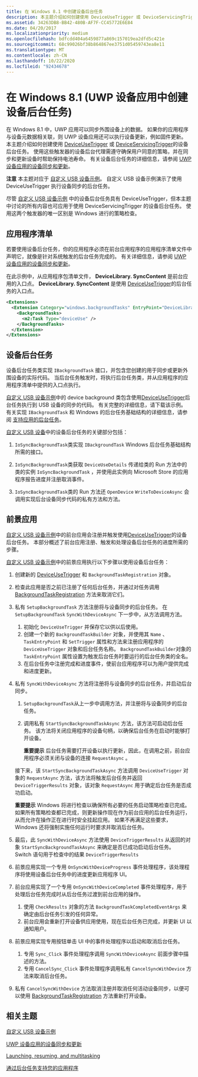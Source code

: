```yaml
---
title: 在 Windows 8.1 中创建设备后台任务
description: 本主题介绍如何创建使用 DeviceUseTrigger 或 DeviceServicingTrigger 的设备后台任务。
ms.assetid: 34263DB8-BB42-480B-AF7F-CC45772E6E84
ms.date: 04/20/2017
ms.localizationpriority: medium
ms.openlocfilehash: bdfcdd404a6459877a869c157019ea2dfd5c421e
ms.sourcegitcommit: 68c99026bf38b864867ee3751d05459743ea8e11
ms.translationtype: MT
ms.contentlocale: zh-CN
ms.lasthandoff: 10/22/2020
ms.locfileid: "92434678"
---
```

# <a name="creating-a-device-background-task-in-windows-81-uwp-device-apps"></a>在 Windows 8.1 (UWP 设备应用中创建设备后台任务) 


在 Windows 8.1 中，UWP 应用可以同步外围设备上的数据。 如果你的应用程序与设备元数据相关联，则 UWP 设备应用还可以执行设备更新，例如固件更新。 本主题介绍如何创建使用 [DeviceUseTrigger](/uwp/api/Windows.ApplicationModel.Background.DeviceUseTrigger) 或 [DeviceServicingTrigger](/uwp/api/Windows.ApplicationModel.Background.DeviceServicingTrigger)的设备后台任务。 使用这些触发器的设备后台代理需遵守确保用户同意的策略，并在同步和更新设备时帮助保持电池寿命。 有关设备后台任务的详细信息，请参阅 [UWP 设备应用的设备同步和更新](device-sync-and-update-for-uwp-device-apps.md)。

**注意**  本主题对应于 [自定义 USB 设备示例](https://go.microsoft.com/fwlink/p/?LinkId=301975)。 自定义 USB 设备示例演示了使用 DeviceUseTrigger 执行设备同步的后台任务。



尽管 [自定义 USB 设备示例](https://go.microsoft.com/fwlink/p/?LinkId=301975) 中的设备后台任务具有 DeviceUseTrigger，但本主题中讨论的所有内容也可应用于使用 DeviceServicingTrigger 的设备后台任务。 使用这两个触发器的唯一区别是 Windows 进行的策略检查。

## <a name="span-idthe_app_manifestspanspan-idthe_app_manifestspanspan-idthe_app_manifestspanthe-app-manifest"></a><span id="The_app_manifest"></span><span id="the_app_manifest"></span><span id="THE_APP_MANIFEST"></span>应用程序清单


若要使用设备后台任务，你的应用程序必须在前台应用程序的应用程序清单文件中声明它，就像是针对系统触发的后台任务完成的。 有关详细信息，请参阅 [UWP 设备应用的设备同步和更新](device-sync-and-update-for-uwp-device-apps.md)。

在此示例中，从应用程序包清单文件， **DeviceLibrary. SyncContent** 是前台应用的入口点。 **DeviceLibrary. SyncContent** 是使用 [DeviceUseTrigger](/uwp/api/Windows.ApplicationModel.Background.DeviceUseTrigger)的后台任务的入口点。

```XML
<Extensions>
  <Extension Category="windows.backgroundTasks" EntryPoint="DeviceLibrary.SyncContent">
    <BackgroundTasks>
      <m2:Task Type="deviceUse" /> 
    </BackgroundTasks>
  </Extension>
</Extensions>
```

## <a name="span-idthe_device_background_taskspanspan-idthe_device_background_taskspanspan-idthe_device_background_taskspanthe-device-background-task"></a><span id="The_device_background_task"></span><span id="the_device_background_task"></span><span id="THE_DEVICE_BACKGROUND_TASK"></span>设备后台任务


设备后台任务类实现 `IBackgroundTask` 接口，并包含您创建的用于同步或更新外围设备的实际代码。 当后台任务触发时，将执行后台任务类，并从应用程序的应用程序清单中提供的入口点执行。

[自定义 USB 设备示例](https://go.microsoft.com/fwlink/p/?LinkId=301975 )中的 device background 类包含使用[DeviceUseTrigger](/uwp/api/Windows.ApplicationModel.Background.DeviceUseTrigger)后台任务执行到 USB 设备的同步的代码。 有关完整的详细信息，请下载该示例。 有关实现 `IBackgroundTask` 和 Windows 的后台任务基础结构的详细信息，请参阅 [支持应用的后台任务](/previous-versions/windows/apps/hh977056(v=win.10))。

[自定义 USB 设备](https://go.microsoft.com/fwlink/p/?LinkId=301975 )中的设备后台任务的关键部分包括：

1.  `IoSyncBackgroundTask`类实现 `IBackgroundTask` Windows 后台任务基础结构所需的接口。

2.  `IoSyncBackgroundTask`类获取 `DeviceUseDetails` 传递给类的 Run 方法中的类的实例 `IoSyncBackgroundTask` ，并使用此实例向 Microsoft Store 的应用程序报告进度并注册取消事件。

3.  `IoSyncBackgroundTask`类的 Run 方法还 `OpenDevice` `WriteToDeviceAsync` 会调用实现后台设备同步代码的私有方法和方法。

## <a name="span-idthe_foreground_appspanspan-idthe_foreground_appspanspan-idthe_foreground_appspanthe-foreground-app"></a><span id="The_foreground_app"></span><span id="the_foreground_app"></span><span id="THE_FOREGROUND_APP"></span>前景应用


[自定义 USB 设备示例](https://go.microsoft.com/fwlink/p/?LinkId=301975 )中的前台应用会注册并触发使用[DeviceUseTrigger](/uwp/api/Windows.ApplicationModel.Background.DeviceUseTrigger)的设备后台任务。 本部分概述了前台应用注册、触发和处理设备后台任务的进度所需的步骤。

[自定义 USB 设备示例](https://go.microsoft.com/fwlink/p/?LinkId=301975 )中的前景应用执行以下步骤以使用设备后台任务：

1.  创建新的 [DeviceUseTrigger](/uwp/api/Windows.ApplicationModel.Background.DeviceUseTrigger) 和 `BackgroundTaskRegistration` 对象。

2.  检查此应用是否之前已注册了任何后台任务，并通过对任务调用 [BackgroundTaskRegistration](/uwp/api/Windows.ApplicationModel.Background.BackgroundTaskRegistration) 方法来取消它们。

3.  私有 `SetupBackgroundTask` 方法注册将与设备同步的后台任务。 在 `SetupBackgroundTask` `SyncWithDeviceAsync` 下一步中，从方法调用方法。

    1.  初始化 `DeviceUseTrigger` 并保存它以供以后使用。
    2.  创建一个新的 `BackgroundTaskBuilder` 对象，并使用其 `Name` 、 `TaskEntryPoint` 和 `SetTrigger` 属性和方法来注册应用程序的 `DeviceUseTrigger` 对象和后台任务名称。 `BackgroundTaskBuilder`对象的 `TaskEntryPoint` 属性设置为触发后台任务时要运行的后台任务类的全名。
    3.  在后台任务中注册完成和进度事件，使前台应用程序可以为用户提供完成和进度更新。

4.  私有 `SyncWithDeviceAsync` 方法将注册将与设备同步的后台任务，并启动后台同步。

    1.  `SetupBackgroundTask`从上一步中调用方法，并注册将与设备同步的后台任务。
    2.  调用私有 `StartSyncBackgroundTaskAsync` 方法，该方法可启动后台任务。 该方法将关闭应用程序的设备句柄，以确保后台任务在启动时能够打开设备。

        **重要提示**  后台任务需要打开设备以执行更新，因此，在调用之前，前台应用程序必须关闭与设备的连接 `RequestAsync` 。




    接下来，该 `StartSyncBackgroundTaskAsync` 方法调用 `DeviceUseTrigger` 对象的 `RequestAsync` 方法，该方法将触发后台任务并返回 `DeviceTriggerResults` 对象，该对象 `RequestAsync` 用于确定后台任务是否成功启动。

    **重要提示**  Windows 将进行检查以确保所有必要的任务启动策略检查已完成。 如果所有策略检查都已完成，则更新操作现在作为前台应用的后台任务运行，从而允许在操作正在进行时安全挂起应用。 如果不再满足这些要求，Windows 还将强制实施任何运行时要求并取消后台任务。



3.  最后，此 `SyncWithDeviceAsync` 方法使用 `DeviceTriggerResults` 从返回的对象 `StartSyncBackgroundTaskAsync` 来确定是否已成功启动后台任务。 Switch 语句用于检查中的结果 `DeviceTriggerResults`


5.  前景应用实现一个专用 `OnSyncWithDeviceProgress` 事件处理程序，该处理程序将使用设备后台任务中的进度更新应用程序 UI。

6.  前台应用实现了一个专用 `OnSyncWithDeviceCompleted` 事件处理程序，用于处理后台任务完成时从后台任务过渡到前台应用的操作。

    1.  使用 `CheckResults` 对象的方法 `BackgroundTaskCompletedEventArgs` 来确定由后台任务引发的任何异常。
    2.  前台应用会重新打开设备供应用使用，现在后台任务已完成，并更新 UI 以通知用户。

7.  前景应用实现专用按钮单击 UI 中的事件处理程序以启动和取消后台任务。

    1.  专用 `Sync_Click` 事件处理程序调用 `SyncWithDeviceAsync` 前面步骤中描述的方法。
    2.  专用 `CancelSync_Click` 事件处理程序调用私有 `CancelSyncWithDevice` 方法来取消后台任务。

8.  私有 `CancelSyncWithDevice` 方法取消注册并取消任何活动设备同步，以便可以使用 [BackgroundTaskRegistration](/uwp/api/Windows.ApplicationModel.Background.BackgroundTaskRegistration) 方法重新打开设备。

## <a name="span-idrelated_topicsspanrelated-topics"></a><span id="related_topics"></span>相关主题


[自定义 USB 设备示例](https://go.microsoft.com/fwlink/p/?LinkId=301975 )

[UWP 设备应用的设备同步和更新](device-sync-and-update-for-uwp-device-apps.md)

[Launching, resuming, and multitasking](/previous-versions/windows/apps/hh770837(v=win.10))

[通过后台任务支持您的应用程序](/previous-versions/windows/apps/hh977056(v=win.10))